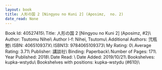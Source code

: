 ```yaml
---
layout: book
title: 人形の国 2 [Ningyou no Kuni 2] (Aposimz,  no. 2)
date_read: None
---
```


Book Id: 40527415\ 
Title: 人形の国 2 [Ningyou no Kuni 2] (Aposimz, #2)\ 
Author: Tsutomu Nihei\ 
Author l-f: Nihei, Tsutomu\ 
Additional Authors: 弐瓶勉\ 
ISBN: 406510937X\ 
ISBN13: 9784065109373\ 
My Rating: 0\ 
Average Rating: 3.71\ 
Publisher: 講談社\ 
Binding: Paperback\ 
Number of Pages: 171\ 
Year Published: 2018\ 
Date Read: \ 
Date Added: 2019/10/21\ 
Bookshelves: kupka-wstydu\ 
Bookshelves with positions: kupka-wstydu (#610)\ 

